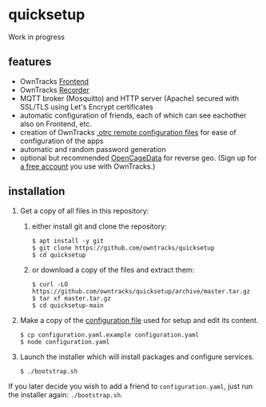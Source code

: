 # quicksetup

Work in progress 

## features

- OwnTracks [Frontend](https://github.com/owntracks/frontend)
- OwnTracks [Recorder](https://github.com/owntracks/recorder)
- MQTT broker (Mosquitto) and HTTP server (Apache) secured with SSL/TLS using Let's Encrypt certificates
- automatic configuration of friends, each of which can see eachother also on Frontend, etc.
- creation of OwnTracks [.otrc remote configuration files](https://owntracks.org/booklet/features/remoteconfig/) for ease of configuration of the apps
- automatic and random password generation
- optional but recommended [OpenCageData](https://opencagedata.com/) for reverse geo. (Sign up for [a free account](https://opencagedata.com/users/sign_up) you use with OwnTracks.)

## installation

1. Get a copy of all files in this repository:
   1. either install git and clone the repository:
      ```console
      $ apt install -y git
      $ git clone https://github.com/owntracks/quicksetup
      $ cd quicksetup
      ```
   2. or download a copy of the files and extract them:
      ```console
      $ curl -LO https://github.com/owntracks/quicksetup/archive/master.tar.gz
      $ tar xf master.tar.gz
      $ cd quicksetup-main
      ```

2. Make a copy of the [configuration file](configuration.yaml.example) used for setup and edit its content.
   ```console
   $ cp configuration.yaml.example configuration.yaml
   $ node configuration.yaml
   ```

3. Launch the installer which will install packages and configure services.
   ```console
   $ ./bootstrap.sh
   ```

If you later decide you wish to add a friend to `configuration.yaml`, just run the installer again: `./bootstrap.sh`.

